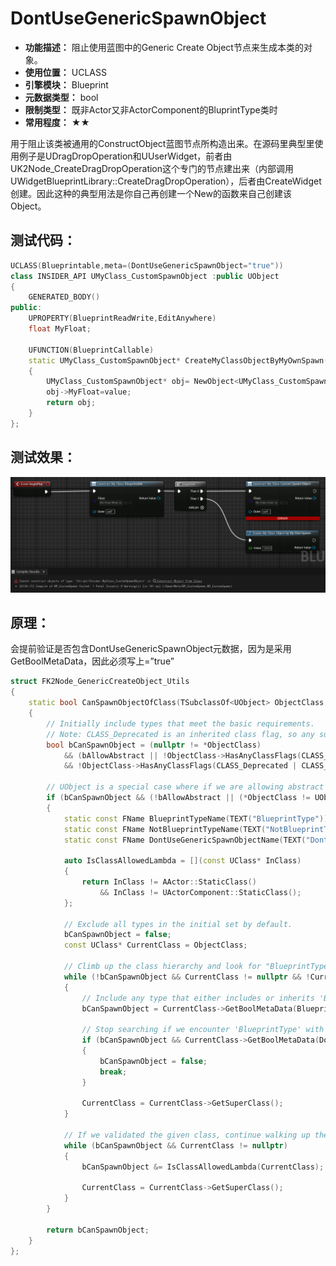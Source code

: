 ﻿# DontUseGenericSpawnObject

- **功能描述：** 阻止使用蓝图中的Generic Create Object节点来生成本类的对象。
- **使用位置：** UCLASS
- **引擎模块：** Blueprint
- **元数据类型：** bool
- **限制类型：** 既非Actor又非ActorComponent的BluprintType类时
- **常用程度：** ★★

用于阻止该类被通用的ConstructObject蓝图节点所构造出来。在源码里典型里使用例子是UDragDropOperation和UUserWidget，前者由UK2Node_CreateDragDropOperation这个专门的节点建出来（内部调用UWidgetBlueprintLibrary::CreateDragDropOperation），后者由CreateWidget创建。因此这种的典型用法是你自己再创建一个New的函数来自己创建该Object。

## 测试代码：

```cpp
UCLASS(Blueprintable,meta=(DontUseGenericSpawnObject="true"))
class INSIDER_API UMyClass_CustomSpawnObject :public UObject
{
	GENERATED_BODY()
public:
	UPROPERTY(BlueprintReadWrite,EditAnywhere)
	float MyFloat;

	UFUNCTION(BlueprintCallable)
	static UMyClass_CustomSpawnObject* CreateMyClassObjectByMyOwnSpawn(float value)
	{
		UMyClass_CustomSpawnObject* obj= NewObject<UMyClass_CustomSpawnObject>();
		obj->MyFloat=value;
		return obj;
	}
};
```

## 测试效果：

![Untitled](Meta_Blueprint_DontUseGenericSpawnObject_Untitled.png)

## 原理：

会提前验证是否包含DontUseGenericSpawnObject元数据，因为是采用GetBoolMetaData，因此必须写上=”true”

```cpp
struct FK2Node_GenericCreateObject_Utils
{
	static bool CanSpawnObjectOfClass(TSubclassOf<UObject> ObjectClass, bool bAllowAbstract)
	{
		// Initially include types that meet the basic requirements.
		// Note: CLASS_Deprecated is an inherited class flag, so any subclass of an explicitly-deprecated class also cannot be spawned.
		bool bCanSpawnObject = (nullptr != *ObjectClass)
			&& (bAllowAbstract || !ObjectClass->HasAnyClassFlags(CLASS_Abstract))
			&& !ObjectClass->HasAnyClassFlags(CLASS_Deprecated | CLASS_NewerVersionExists);

		// UObject is a special case where if we are allowing abstract we are going to allow it through even though it doesn't have BlueprintType on it
		if (bCanSpawnObject && (!bAllowAbstract || (*ObjectClass != UObject::StaticClass())))
		{
			static const FName BlueprintTypeName(TEXT("BlueprintType"));
			static const FName NotBlueprintTypeName(TEXT("NotBlueprintType"));
			static const FName DontUseGenericSpawnObjectName(TEXT("DontUseGenericSpawnObject"));

			auto IsClassAllowedLambda = [](const UClass* InClass)
			{
				return InClass != AActor::StaticClass()
					&& InClass != UActorComponent::StaticClass();
			};

			// Exclude all types in the initial set by default.
			bCanSpawnObject = false;
			const UClass* CurrentClass = ObjectClass;

			// Climb up the class hierarchy and look for "BlueprintType." If "NotBlueprintType" is seen first, or if the class is not allowed, then stop searching.
			while (!bCanSpawnObject && CurrentClass != nullptr && !CurrentClass->GetBoolMetaData(NotBlueprintTypeName) && IsClassAllowedLambda(CurrentClass))
			{
				// Include any type that either includes or inherits 'BlueprintType'
				bCanSpawnObject = CurrentClass->GetBoolMetaData(BlueprintTypeName);

				// Stop searching if we encounter 'BlueprintType' with 'DontUseGenericSpawnObject'
				if (bCanSpawnObject && CurrentClass->GetBoolMetaData(DontUseGenericSpawnObjectName))
				{
					bCanSpawnObject = false;
					break;
				}

				CurrentClass = CurrentClass->GetSuperClass();
			}

			// If we validated the given class, continue walking up the hierarchy to make sure we exclude it if it's an Actor or ActorComponent derivative.
			while (bCanSpawnObject && CurrentClass != nullptr)
			{
				bCanSpawnObject &= IsClassAllowedLambda(CurrentClass);

				CurrentClass = CurrentClass->GetSuperClass();
			}
		}

		return bCanSpawnObject;
	}
};
```